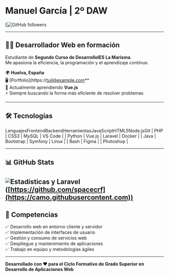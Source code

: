 # Manuel García | 2º DAW

[![GitHub followers](https://ithub.comlinkedin.com/in/tuusuario)

---

## 👨‍💻 Desarrollador Web en formación
Estudiante de **Segundo Curso de DesarrolloIES La Marisma**.  
Me apasiona la eficiencia, la programación y el aprendizaje continuo.

🌍 **Huelva, España**  
🖥️ [Portfolio](https://tuil@example.com**  
🧠 Actualmente aprendiendo **Vue.js**  
⚡ Siempre buscando la forma más eficiente de resolver problemas  

---

## 🛠️ Tecnologías

LenguajesFrontendBackendHerramientasJavaScriptHTML5Node.jsGit
| PHP           | CSS3        | MySQL       | VS Code          |
| Python        | Vue.js      | Laravel     | Docker           |
| Java          | Bootstrap   | Symfony     | Linux            |
| Bash          | Figma       |             | Photoshop        |

---

## 📊 GitHub Stats
![Estadísticas](https://github-readme-stats.vercel.app/api?username=tuusuario&/api/top-langs/?username=tuusuario&layout=compactttps://github.com/spacecrf/ct) y Laravel ([https://github.com/spacecrf](https://camo.githubusercontent.com))
---

## 💼 Competencias
✅ Desarrollo web en entorno cliente y servidor  
✅ Implementación de interfaces de usuario  
✅ Gestión y consumo de servicios web  
✅ Despliegue y mantenimiento de aplicaciones  
✅ Trabajo en equipo y metodologías ágiles  

---

**Desarrollado con ❤️ para el Ciclo Formativo de Grado Superior en Desarrollo de Aplicaciones Web**
